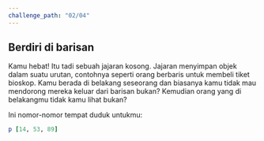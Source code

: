 ```yaml
---
challenge_path: "02/04"
---
```


## Berdiri di barisan

Kamu hebat! Itu tadi sebuah jajaran kosong. Jajaran menyimpan objek dalam suatu urutan, contohnya seperti orang berbaris untuk membeli tiket bioskop. Kamu berada di belakang seseorang dan biasanya kamu tidak mau mendorong mereka keluar dari barisan bukan? Kemudian orang yang di belakangmu tidak kamu lihat bukan?

Ini nomor-nomor tempat duduk untukmu:

```ruby
p [14, 53, 89]
```
